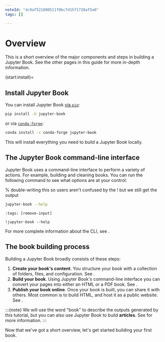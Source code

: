 ```yaml
---
noteId: "dc9af521800511f0bc7d15f1720af5a0"
tags: []

---
```


# Overview

This is a short overview of the major components and steps in building a Jupyter Book. See the other pages in this guide for more in-depth information.

(start:install)=

## Install Jupyter Book

You can install Jupyter Book [via `pip`](https://pip.pypa.io/en/stable/):

```bash
pip install -U jupyter-book
```

or via [`conda-forge`](https://conda-forge.org/):

```bash
conda install -c conda-forge jupyter-book
```

This will install everything you need to build a Jupyter Book locally.

## The Jupyter Book command-line interface

Jupyter Book uses a command-line interface to perform a variety of actions. For example, building and cleaning books. You can run the following command to see what options are at your control:

% double-writing this so users aren't confused by the ! but we still get the output

```bash
jupyter-book --help
```

```{code-cell}
:tags: [remove-input]

!jupyter-book --help
```

For more complete information about the CLI, see [](../reference/cli.md).

## The book building process

Building a Jupyter Book broadly consists of these steps:

1. **Create your book's content**. You structure your book with a collection of folders, files, and configuration. See [](anatomy-of-a-book).
2. **Build your book**. Using Jupyter Book's command-line interface you can
   convert your pages into either an HTML or a PDF book. See [](build.md).
3. **Publish your book online**. Once your book is built, you can share it with others. Most common is to build HTML, and host it as a public website. See [](publish.md).

:::{note}
We will use the word "book" to describe the outputs generated by this tutorial, but you can also use Jupyter Book to build **articles**.
See [](structure:article) for more information.
:::

Now that we've got a short overview, let's get started building your first book.
